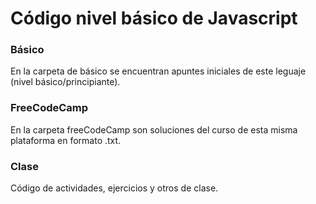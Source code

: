 # Código nivel básico de Javascript

### Básico
En la carpeta de básico se encuentran apuntes iniciales de este leguaje (nivel básico/principiante).


### FreeCodeCamp
En la carpeta freeCodeCamp son soluciones del curso de esta misma plataforma en formato .txt.

### Clase 
Código de actividades, ejercicios y otros de clase.
